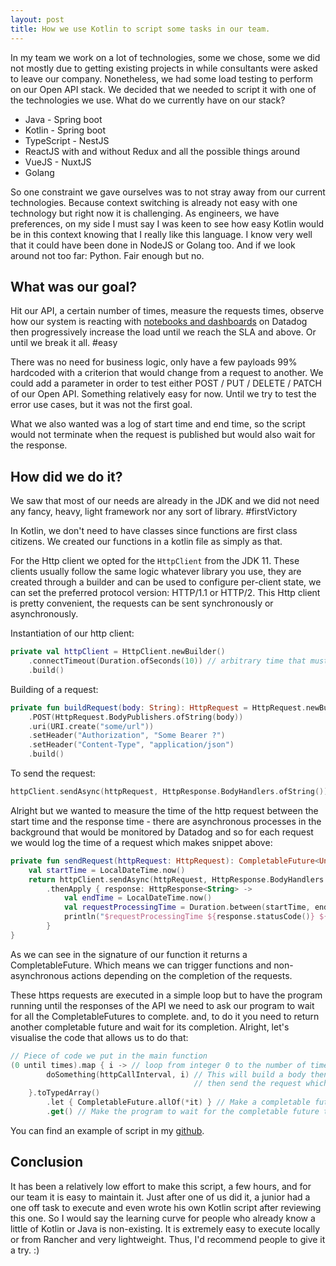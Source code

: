 ```yaml
---
layout: post
title: How we use Kotlin to script some tasks in our team. 
---
```


In my team we work on a lot of technologies, some we chose, some we did not mostly due to  getting existing projects in while consultants were asked to leave our company. 
Nonetheless, we had some load testing to perform on our Open API stack. We decided that we needed to script it with one of the technologies we use. 
What do we currently have on our stack?  
- Java - Spring boot
- Kotlin - Spring boot
- TypeScript - NestJS
- ReactJS with and without Redux and all the possible things around
- VueJS - NuxtJS
- Golang

So one constraint we gave ourselves was to not stray away from our current technologies. Because context switching is already not easy with one technology but right now it is challenging.
As engineers, we have preferences, on my side I must say I was keen to see how easy Kotlin would be in this context knowing that I really like this language. 
I know very well that it could have been done in NodeJS or Golang too. And if we look around not too far: Python. Fair enough but no. 

## What was our goal?

Hit our API, a certain number of times, measure the requests times, observe how our system is reacting with [notebooks and dashboards](https://docs.datadoghq.com/notebooks/) on Datadog then progressively increase the load until we reach the SLA and above. Or until we break it all. #easy

There was no need for business logic, only have a few payloads 99% hardcoded with a criterion that would change from a request to another. 
We could add a parameter in order to test either POST / PUT / DELETE / PATCH of our Open API. Something relatively easy for now. Until we try to test the error use cases, but it was not the first goal.

What we also wanted was a log of start time and end time, so the script would not terminate when the request is published but would also wait for the response.

## How did we do it?

We saw that most of our needs are already in the JDK and we did not need any fancy, heavy, light framework nor any sort of library. #firstVictory

In Kotlin, we don't need to have classes since functions are first class citizens. We created our functions in a kotlin file as simply as that. 

For the Http client we opted for the `HttpClient` from the JDK 11. These clients usually follow the same logic whatever library you use, they are created through a builder and can be used to configure per-client state, we can set the preferred protocol version: HTTP/1.1 or HTTP/2. 
This Http client is pretty convenient, the requests can be sent synchronously or asynchronously. 

Instantiation of our http client:

```kotlin
private val httpClient = HttpClient.newBuilder()
    .connectTimeout(Duration.ofSeconds(10)) // arbitrary time that must fit your needs
    .build()
```
Building of a request: 

```kotlin
private fun buildRequest(body: String): HttpRequest = HttpRequest.newBuilder()
    .POST(HttpRequest.BodyPublishers.ofString(body))
    .uri(URI.create("some/url"))
    .setHeader("Authorization", "Some Bearer ?")
    .setHeader("Content-Type", "application/json")
    .build()
```

To send the request: 
 ```kotlin
 httpClient.sendAsync(httpRequest, HttpResponse.BodyHandlers.ofString()) 
 ```

Alright but we wanted to measure the time of the http request between the start time and the response time - there are asynchronous processes in the background that would be monitored by Datadog and so for each request we would log the time of a request which makes snippet above:

```kotlin
private fun sendRequest(httpRequest: HttpRequest): CompletableFuture<Unit> {
    val startTime = LocalDateTime.now()
    return httpClient.sendAsync(httpRequest, HttpResponse.BodyHandlers.ofString())
        .thenApply { response: HttpResponse<String> ->
            val endTime = LocalDateTime.now()
            val requestProcessingTime = Duration.between(startTime, endTime)
            println("$requestProcessingTime ${response.statusCode()} ${response.body()}")
        }
}
```

As we can see in the signature of our function it returns a CompletableFuture. Which means we can trigger functions and non-asynchronous actions depending on the completion of the requests. 

These https requests are executed in a simple loop but to have the program running until the responses of the API we need to ask our program to wait for all the CompletableFutures to complete. and, to do it you need to return another completable future and wait for its completion. 
Alright, let's visualise the code that allows us to do that: 

```kotlin
// Piece of code we put in the main function
(0 until times).map { i -> // loop from integer 0 to the number of times we want it.  
        doSomething(httpCallInterval, i) // This will build a body then pass it to an http requests 
                                         // then send the request which shall return a CompletableFuture
    }.toTypedArray()
        .let { CompletableFuture.allOf(*it) } // Make a completable future of all of these Completable future \o/
        .get() // Make the program to wait for the completable future to complete before exiting. 
```

You can find an example of script in my [github](https://github.com/mavericks065/NIG-Kotlin-async-script).

## Conclusion

It has been a relatively low effort to make this script, a few hours, and for our team it is easy to maintain it. 
Just after one of us did it, a junior had a one off task to execute and even wrote his own Kotlin script after reviewing this one. 
So I would say the learning curve for people who already know a little of Kotlin or Java is non-existing. 
It is extremely easy to execute locally or from Rancher and very lightweight. Thus, I'd recommend people to give it a try. :) 
